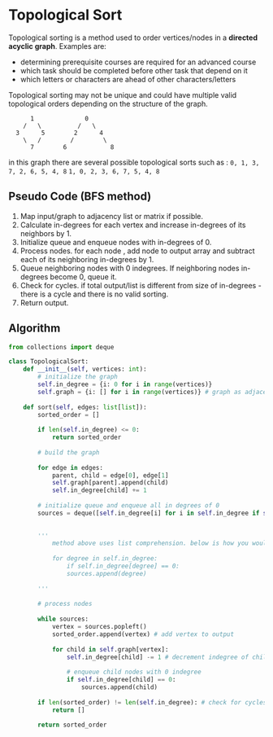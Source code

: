 # Topological Sort 

Topological sorting is a method used to order vertices/nodes in a **directed acyclic graph**. 
Examples are:
- determining prerequisite courses are required for an advanced course
- which task should be completed before other task that depend on it
- which letters or characters are ahead of other characters/letters

Topological sorting may not be unique and could have multiple valid topological orders depending on the structure of the graph.

```
      1              0
    /   \          /   \
  3      5        2      4
    \   /        /        \
      7        6            8
```

in this graph there are several possible topological sorts such as :
`0, 1, 3, 7, 2, 6, 5, 4, 8`
`1, 0, 2, 3, 6, 7, 5, 4, 8`


## Pseudo Code (BFS method)

1.  Map input/graph to adjacency list or matrix if possible.
2.  Calculate in-degrees for each vertex and increase in-degrees of its neighbors by 1.
3.  Initialize queue and enqueue nodes with in-degrees of 0.
4.  Process nodes. for each node , add node to output array and subtract each of its neighboring in-degrees by 1.
5.  Queue neighboring nodes with 0 indegrees. If neighboring nodes in-degrees become 0, queue it.
6.  Check for cycles. if total output/list is different from size of in-degrees - there is a cycle and there is no valid sorting.
7.  Return output.

## Algorithm

```python
from collections import deque

class TopologicalSort:
    def __init__(self, vertices: int):
        # initialize the graph
        self.in_degree = {i: 0 for i in range(vertices)}
        self.graph = {i: [] for i in range(vertices)} # graph as adjacency list
        
    def sort(self, edges: list[list]):
        sorted_order = []
        
        if len(self.in_degree) <= 0:
            return sorted_order
        
        # build the graph
        
        for edge in edges:
            parent, child = edge[0], edge[1]
            self.graph[parent].append(child)
            self.in_degree[child] += 1
            
        # initialize queue and enqueue all in degrees of 0 
        sources = deque([self.in_degree[i] for i in self.in_degree if self.in_degree[i] == 0])
        
        
        ''' 
            method above uses list comprehension. below is how you would do it normally.
            
            for degree in self.in_degree:
                if self.in_degree[degree] == 0:
                sources.append(degree)
                
        '''
        
        # process nodes
        
        while sources:
            vertex = sources.popleft()
            sorted_order.append(vertex) # add vertex to output
            
            for child in self.graph[vertex]:
                self.in_degree[child] -= 1 # decrement indegree of child nodes
                
                # enqueue child nodes with 0 indegree
                if self.in_degree[child] == 0:
                    sources.append(child)
        
        if len(sorted_order) != len(self.in_degree): # check for cycles
            return []
        
        return sorted_order
```
